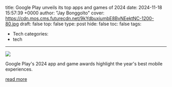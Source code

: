 title: Google Play unveils its top apps and games of 2024
date: 2024-11-18 15:57:39 +0000
author: "Jay Bonggolto"
cover: https://cdn.mos.cms.futurecdn.net/9kYdbuxiumbE8BvNEektNC-1200-80.jpg
draft: false
top: false
type: post
hide: false
toc: false
tags:
  - Tech
categories:
  - tech
---

![](https://cdn.mos.cms.futurecdn.net/9kYdbuxiumbE8BvNEektNC-1200-80.jpg)

Google Play's 2024 app and game awards highlight the year's best mobile experiences.

[read more](https://www.androidcentral.com/apps-software/google-play-unveils-its-top-apps-and-games-of-2024)
